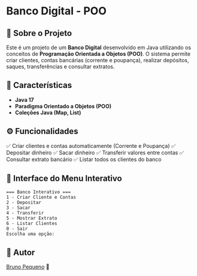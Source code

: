 # Banco Digital - POO

## 📌 Sobre o Projeto
Este é um projeto de um **Banco Digital** desenvolvido em Java utilizando os conceitos de **Programação Orientada a Objetos (POO)**. O sistema permite criar clientes, contas bancárias (corrente e poupança), realizar depósitos, saques, transferências e consultar extratos.

## 🚀 Características
- **Java 17**
- **Paradigma Orientado a Objetos (POO)**
- **Coleções Java (Map, List)**

## ⚙️ Funcionalidades
✅ Criar clientes e contas automaticamente (Corrente e Poupança)
✅ Depositar dinheiro
✅ Sacar dinheiro
✅ Transferir valores entre contas
✅ Consultar extrato bancário
✅ Listar todos os clientes do banco

## 🔄 Interface do Menu Interativo
```
=== Banco Interativo ===
1 - Criar Cliente e Contas
2 - Depositar
3 - Sacar
4 - Transferir
5 - Mostrar Extrato
6 - Listar Clientes
0 - Sair
Escolha uma opção:
```

## 📌 Autor
[Bruno Pequeno](https://github.com/bruno-pequeno) 🚀

